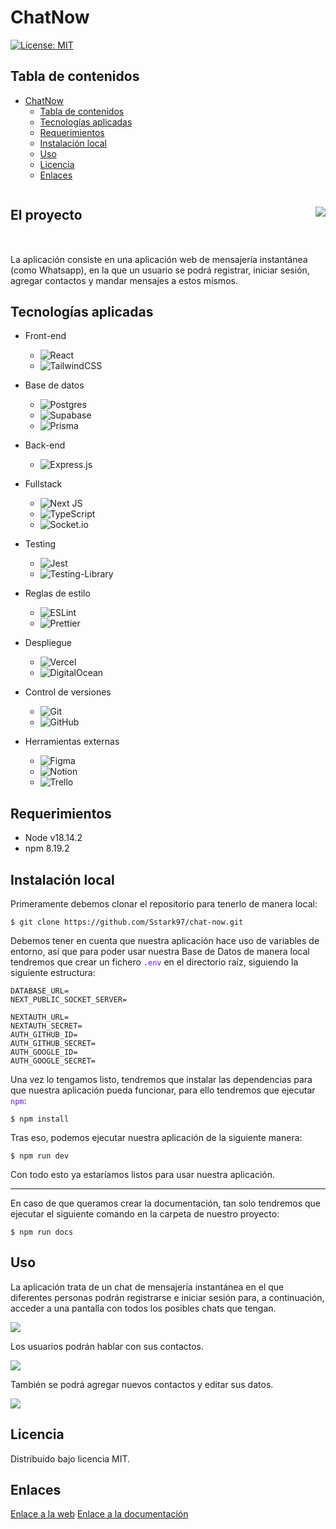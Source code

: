 # ChatNow

[![License: MIT](https://img.shields.io/badge/License-MIT-yellow.svg)](https://opensource.org/licenses/MIT) 

## Tabla de contenidos

- [ChatNow](#ChatNow)
  - [Tabla de contenidos](#tabla-de-contenidos)
  - [Tecnologías aplicadas](#tecnologías-aplicadas)
  - [Requerimientos](#requerimientos)
  - [Instalación local](#instalación-local)
  - [Uso](#uso)
  - [Licencia](#licencia)
  - [Enlaces](#enlaces)

<div style="display:flex;align-items:center;justify-content:space-between;width=100%;margin-bottom:2rem;">
    <h2>El proyecto</h2>
    <img src="https://i.ibb.co/M5pYPY0/icon-256x256.png">
</div>

<a id="proyecto"></a>

La aplicación consiste en una aplicación web de mensajería instantánea (como Whatsapp), en la que un usuario se podrá registrar, iniciar sesión, agregar contactos y mandar mensajes a estos mismos. 

## Tecnologías aplicadas
<a id="tecnologias"></a>

- Front-end

    -  ![React](https://img.shields.io/badge/React-20232A?style=for-the-badge&logo=react&logoColor=61DAFB)
    -  ![TailwindCSS](https://img.shields.io/badge/Tailwind_CSS-38B2AC?style=for-the-badge&logo=tailwind-css&logoColor=white)
- Base de datos
    
    -  ![Postgres](https://img.shields.io/badge/postgres-%23316192.svg?style=for-the-badge&logo=postgresql&logoColor=white)
    -  ![Supabase](https://img.shields.io/badge/Supabase-3ECF8E?style=for-the-badge&logo=supabase&logoColor=white)
    -  ![Prisma](https://img.shields.io/badge/Prisma-3982CE?style=for-the-badge&logo=Prisma&logoColor=white)
- Back-end

    -  ![Express.js](https://img.shields.io/badge/express.js-%23404d59.svg?style=for-the-badge&logo=express&logoColor=%2361DAFB)
- Fullstack

    -  	![Next JS](https://img.shields.io/badge/Next-black?style=for-the-badge&logo=next.js&logoColor=white)
    -  ![TypeScript](https://img.shields.io/badge/typescript-%23007ACC.svg?style=for-the-badge&logo=typescript&logoColor=white)
    -  ![Socket.io](https://img.shields.io/badge/Socket.io-black?style=for-the-badge&logo=socket.io&badgeColor=010101)
- Testing

    - ![Jest](https://img.shields.io/badge/-jest-%23C21325?style=for-the-badge&logo=jest&logoColor=white)
    - ![Testing-Library](https://img.shields.io/badge/-TestingLibrary-%23E33332?style=for-the-badge&logo=testing-library&logoColor=white)
- Reglas de estilo

    - ![ESLint](https://img.shields.io/badge/ESLint-4B3263?style=for-the-badge&logo=eslint&logoColor=white)
    - ![Prettier](https://img.shields.io/badge/prettier-1A2C34?style=for-the-badge&logo=prettier&logoColor=F7BA3E)
- Despliegue

    - ![Vercel](https://img.shields.io/badge/vercel-%23000000.svg?style=for-the-badge&logo=vercel&logoColor=white)
    - ![DigitalOcean](https://img.shields.io/badge/DigitalOcean-%230167ff.svg?style=for-the-badge&logo=digitalOcean&logoColor=white)
- Control de versiones 

    - ![Git](https://img.shields.io/badge/git-%23F05033.svg?style=for-the-badge&logo=git&logoColor=white)
    - ![GitHub](https://img.shields.io/badge/github-%23121011.svg?style=for-the-badge&logo=github&logoColor=white)
- Herramientas externas

    - ![Figma](https://img.shields.io/badge/Figma-F24E1E?style=for-the-badge&logo=figma&logoColor=white)
    - ![Notion](https://img.shields.io/badge/Notion-000000?style=for-the-badge&logo=notion&logoColor=white)
    - ![Trello](https://img.shields.io/badge/Trello-%23026AA7.svg?style=for-the-badge&logo=Trello&logoColor=white)

## Requerimientos
<a id="requerimientos"></a>

- Node v18.14.2
- npm 8.19.2

## Instalación local
<a id="instalacion"></a>

Primeramente debemos clonar el repositorio para tenerlo de manera local:

```bash=
$ git clone https://github.com/Sstark97/chat-now.git
```
Debemos tener en cuenta que nuestra aplicación hace uso de variables de entorno, así que para poder usar nuestra Base de Datos de manera local tendremos que crear un fichero <span style="color:#6f11eb">`.env`</span> en el directorio raíz, siguiendo la siguiente estructura:

```js=
DATABASE_URL=
NEXT_PUBLIC_SOCKET_SERVER=

NEXTAUTH_URL=
NEXTAUTH_SECRET=
AUTH_GITHUB_ID=
AUTH_GITHUB_SECRET=
AUTH_GOOGLE_ID=
AUTH_GOOGLE_SECRET=
```

Una vez lo tengamos listo, tendremos que instalar las dependencias para que nuestra aplicación pueda funcionar, para ello tendremos que ejecutar <span style="color:#6f11eb">`npm`</span>:

```bash=
$ npm install
```

Tras eso, podemos ejecutar nuestra aplicación de la siguiente manera:

```bash=
$ npm run dev
```

Con todo esto ya estaríamos listos para usar nuestra aplicación.

--- 

En caso de que queramos crear la documentación, tan solo tendremos que ejecutar el siguiente comando en la carpeta de nuestro proyecto:

```bash=
$ npm run docs
```

## Uso
<a id="uso"></a>

La aplicación trata de un chat de mensajería instantánea en el que diferentes personas podrán registrarse e iniciar sesión para, a continuación, acceder a una pantalla con todos los posibles chats que tengan.

![](https://i.ibb.co/BntpHmV/captura1.png)

Los usuarios podrán hablar con sus contactos.

![](https://i.ibb.co/6brp9Dx/YpMyxK.png)

También se podrá agregar nuevos contactos y editar sus datos.

![](https://i.ibb.co/rZKt8q3/captura3.png)

## Licencia
<a id="licencia"></a>

Distribuido bajo licencia MIT.

## Enlaces
<a id="enlaces"></a>

[Enlace a la web](https://chat-now-psi.vercel.app/)
[Enlace a la documentación]()
